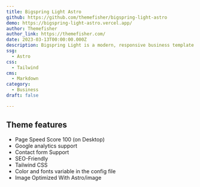```yaml
---
title: Bigspring Light Astro
github: https://github.com/themefisher/bigspring-light-astro
demo: https://bigspring-light-astro.vercel.app/
author: Themefisher
author_link: https://themefisher.com/
date: 2023-03-13T00:00:00.000Z
description: Bigspring Light is a modern, responsive business template built with Astro.
ssg:
  - Astro
css:
  - Tailwind
cms:
  - Markdown
category:
  - Business
draft: false

---
```


## Theme features

- Page Speed Score 100 (on Desktop)
- Google analytics support
- Contact form Support
- SEO-Friendly
- Tailwind CSS
- Color and fonts variable in the config file
- Image Optimized With Astro/image